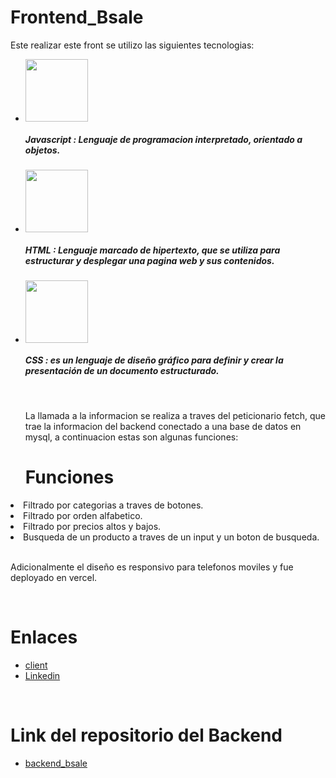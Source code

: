 <h1>Frontend_Bsale</h1>
<p>Este realizar este front se utilizo las siguientes tecnologias:</p>
<ul>
<li><img src="https://res.cloudinary.com/dltjb3yhc/image/upload/v1661814034/skills/icono_js_geaon9.png" width="100px"/>
<h5>Javascript :<span>  Lenguaje de programacion interpretado, orientado a objetos.</span></h5>
</li>
<li><img src="https://res.cloudinary.com/dltjb3yhc/image/upload/v1661814034/skills/html5_yrvkbf.png" width="100px"/>
<h5>HTML :<span>  Lenguaje marcado de hipertexto, que se utiliza para estructurar y desplegar una pagina web y sus contenidos.</span></h5>
</li>
<li><img src="https://res.cloudinary.com/dltjb3yhc/image/upload/v1661814034/skills/css_atrwk6.png" width="100px"/>
<h5>CSS :<span>  es un lenguaje de diseño gráfico para definir y crear la presentación de un documento estructurado.</span></h5>
</li>
<br/>
<p>La llamada a la informacion se realiza a traves del peticionario fetch, que trae la informacion del backend conectado a una base de datos en mysql,
a continuacion estas son algunas funciones:</p>
<h1>Funciones</h1>
</ul>
<li>Filtrado por categorias a traves de botones.</li>
<li>Filtrado por orden alfabetico.</li>
<li>Filtrado por precios altos y bajos.</li>
<li>Busqueda de un producto a traves de un input y un boton de busqueda.</li>
</ul>
<br/>
<p>Adicionalmente el diseño es responsivo para telefonos moviles y fue deployado en vercel.</p>
<br/>
<h1>Enlaces</h1>
<ul>
<li><a href="https://frontend-bsale-plum.vercel.app/">client</a></li>
<li><a href="https://www.linkedin.com/in/emmanuel-pa%C3%BAl-carrillo-carpio/">Linkedin</a></li>
</ul>
<br/>
<h1>Link del repositorio del Backend</h1>
<ul>
<li><a href="https://github.com/EmaPaul/backend_bsale">backend_bsale</a></li>
</ul>
